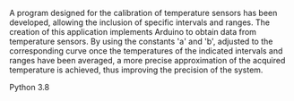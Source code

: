 A program designed for the calibration of temperature sensors has been developed, allowing the inclusion of specific intervals and ranges. The creation of this application implements Arduino to obtain data from temperature sensors. By using the constants 'a' and 'b', adjusted to the corresponding curve once the temperatures of the indicated intervals and ranges have been averaged, a more precise approximation of the acquired temperature is achieved, thus improving the precision of the system.

Python 3.8
